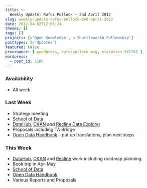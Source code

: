 ```yaml
---
title: >-
  Weekly Update: Rufus Pollock – 2nd April 2012
slug: weekly-update-rufus-pollock-2nd-april-2012
date: 2012-04-02T12:05:24
themes: []
tags: []
projects: [u'Open Knowledge', u'Shuttleworth Fellowship']
posttypes: [u'Updates']
featured: False
provenance: [ wordpress, rufuspollock.org, migration-201703 ]
wordpress:
  - post_id: 1189
---
```


### Availability

* All week

### Last Week

* Strategy meeting
* [School of Data][SoD]
* [DataHub][], [CKAN][] and [Recline Data Explorer][Recline]
* Proposals including TA Bridge
* [Open Data Handbook][odh] - put up translations, plan next steps

### This Week

* [DataHub][], [CKAN][] and [Recline][] work including roadmap planning
* Book trip in Apr-May
* [School of Data][SoD]
* [Open Data Handbook][odh]
* Various Reports and Proposals

[odh]: http://opendatahandbook.org/
[SoD]: http://schoolofdata.org/
[CKAN]: http://ckan.org/
[DataHub]: http://thedatahub.org/
[Recline]: http://okfnlabs.org/recline/


